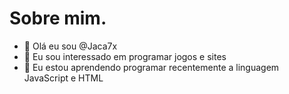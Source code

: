 # Sobre mim.
- 👋 Olá eu sou @Jaca7x
- 👀 Eu sou interessado em programar jogos e sites
- 🌱 Eu estou aprendendo programar recentemente a linguagem JavaScript e HTML

<!---

Jaca7x/Jaca7x is a ✨ special ✨ repository because its `README.md` (this file) appears on your GitHub profile.
You can click the Preview link to take a look at your changes.
--->
